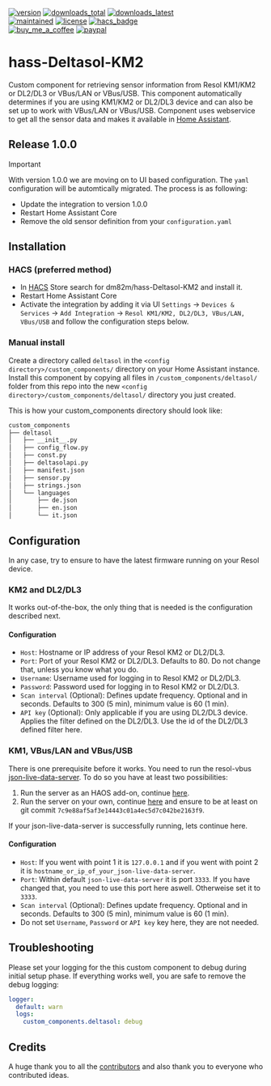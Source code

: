[![version](https://img.shields.io/github/v/release/dm82m/hass-deltasol-km2?style=for-the-badge)](https://github.com/dm82m/hass-Deltasol-KM2)
[![downloads_total](https://img.shields.io/github/downloads/dm82m/hass-deltasol-km2/total?style=for-the-badge)](https://github.com/dm82m/hass-Deltasol-KM2/releases)
[![downloads_latest](https://img.shields.io/github/downloads/dm82m/hass-deltasol-km2/latest/total?style=for-the-badge)](https://github.com/dm82m/hass-Deltasol-KM2/releases)<br/>
[![maintained](https://img.shields.io/maintenance/yes/2025?style=for-the-badge)](https://github.com/dm82m/hass-Deltasol-KM2)
[![license](https://img.shields.io/github/license/dm82m/hass-deltasol-km2.svg?style=for-the-badge)](LICENSE)
[![hacs_badge](https://img.shields.io/badge/HACS-Default-orange.svg?style=for-the-badge)](https://github.com/custom-components/hacs)<br/>
[![buy_me_a_coffee](https://img.shields.io/badge/If%20you%20like%20it-Buy%20me%20a%20coffee-yellow.svg?style=for-the-badge)](https://www.buymeacoffee.com/dirkmaucher)
[![paypal](https://img.shields.io/badge/If%20you%20like%20it-PayPal%20Me-blue.svg?style=for-the-badge)](https://paypal.me/dirkmaucher)

# hass-Deltasol-KM2

Custom component for retrieving sensor information from Resol KM1/KM2 or DL2/DL3 or VBus/LAN or VBus/USB. This component automatically determines if you are using KM1/KM2 or DL2/DL3 device and can also be set up to work with VBus/LAN or VBus/USB.
Component uses webservice to get all the sensor data and makes it available in [Home Assistant](https://home-assistant.io/).

## Release 1.0.0

> [!IMPORTANT]
>
>With version 1.0.0 we are moving on to UI based configuration. The `yaml` configuration will be automtically migrated. The process is as following:
> - Update the integration to version 1.0.0
> - Restart Home Assistant Core
> - Remove the old sensor definition from your `configuration.yaml`

## Installation

### HACS (preferred method)

- In [HACS](https://github.com/hacs/default) Store search for dm82m/hass-Deltasol-KM2 and install it.
- Restart Home Assistant Core
- Activate the integration by adding it via UI `Settings` -> `Devices & Services` -> `Add Integration` -> `Resol KM1/KM2, DL2/DL3, VBus/LAN, VBus/USB` and follow the configuration steps below.

### Manual install

Create a directory called `deltasol` in the `<config directory>/custom_components/` directory on your Home Assistant instance. Install this component by copying all files in `/custom_components/deltasol/` folder from this repo into the new `<config directory>/custom_components/deltasol/` directory you just created.

This is how your custom_components directory should look like:

```bash
custom_components
├── deltasol
│   ├── __init__.py
│   ├── config_flow.py
│   ├── const.py
│   ├── deltasolapi.py
│   ├── manifest.json
│   ├── sensor.py
│   ├── strings.json
│   └── languages
│       ├── de.json
│       ├── en.json
│       └── it.json
```

## Configuration

In any case, try to ensure to have the latest firmware running on your Resol device.

### KM2 and DL2/DL3

It works out-of-the-box, the only thing that is needed is the configuration described next.

#### Configuration

- `Host`: Hostname or IP address of your Resol KM2 or DL2/DL3.
- `Port`: Port of your Resol KM2 or DL2/DL3. Defaults to 80. Do not change that, unless you know what you do.
- `Username`: Username used for logging in to Resol KM2 or DL2/DL3.
- `Password`: Password used for logging in to Resol KM2 or DL2/DL3.
- `Scan interval` (Optional): Defines update frequency. Optional and in seconds. Defaults to 300 (5 min), minimum value is 60 (1 min).
- `API key` (Optional):  Only applicable if you are using DL2/DL3 device. Applies the filter defined on the DL2/DL3. Use the id of the DL2/DL3 defined filter here.

### KM1, VBus/LAN and VBus/USB

There is one prerequisite before it works. You need to run the resol-vbus [json-live-data-server](https://github.com/danielwippermann/resol-vbus/tree/master/examples/json-live-data-server). To do so you have at least two possibilities:
1. Run the server as an HAOS add-on, continue [here](https://github.com/dm82m/hassio-addons/tree/main/resol-vbus).
2. Run the server on your own, continue [here](https://github.com/danielwippermann/resol-vbus/tree/master/examples/json-live-data-server) and ensure to be at least on git commit `7c9e88af5af3e14443c01a4ec5d7c042be2163f9`.

If your json-live-data-server is successfully running, lets continue here.

#### Configuration

- `Host`: If you went with point 1 it is `127.0.0.1` and if you went with point 2 it is `hostname_or_ip_of_your_json-live-data-server`.
- `Port`: Within default `json-live-data-server` it is port `3333`. If you have changed that, you need to use this port here aswell. Otherweise set it to `3333`.
- `Scan interval` (Optional): Defines update frequency. Optional and in seconds. Defaults to 300 (5 min), minimum value is 60 (1 min).
- Do not set `Username`, `Password` or `API key` key here, they are not needed.

## Troubleshooting
Please set your logging for the this custom component to debug during initial setup phase. If everything works well, you are safe to remove the debug logging:
```yaml
logger:
  default: warn
  logs:
    custom_components.deltasol: debug
```

## Credits

A huge thank you to all the [contributors](https://github.com/dm82m/hass-Deltasol-KM2/graphs/contributors) and also thank you to everyone who contributed ideas. 

